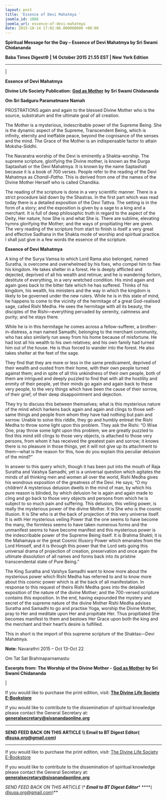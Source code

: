 ```yaml
---
layout: post
title: 'Essence of Devi Mahatmya '
joomla_id: 1086
joomla_url: essence-of-devi-mahatmya
date: 2015-10-14 17:02:06.000000000 +00:00
---
```

  

















































**Spiritual Message for the Day – Essence of Devi Mahatmya by Sri Swami Chidananda**

 **Baba Times Digest© | 14 October 2015 21.55 EST | New York Edition**

* * *

| 

**Essence of Devi Mahatmya**

**Divine Life Society Publication:** [**God as Mother**](http://www.dlshq.org/download/godmother.htm#_VPID_4) **by Sri Swami Chidananda**

**Om Sri Sadguru Paramatmane Namah**

PROSTRATIONS again and again to the blessed Divine Mother who is the source, substratum and the ultimate goal of all creation.

The Mother is a mysterious, indescribable power of the Supreme Being. She is the dynamic aspect of the Supreme, Transcendent Being, which is infinity, eternity and ineffable peace, beyond the cognisance of the senses and the mind. The Grace of the Mother is an indispensable factor to attain Moksha-Siddhi.

The Navaratra worship of the Devi is eminently a Shakta-worship. The supreme scripture, glorifying the Divine mother, is known as the Durga Saptashati or the Devi Mahatmya. It is known by the name Saptashati because it is a book of 700 verses. People refer to the reading of the Devi Mahatmya as _Chandi-Patha_. This is derived from one of the names of the Divine Mother Herself who is called Chandika.

The reading of the scripture is done in a very scientific manner. There is a strict procedure laid down by the Shastras. In the first part which was read today there is a detailed exposition of the Devi Tattva. The setting is in the form of a story; and the exposition is given by a sage to a king and a merchant. It is full of deep philosophic truth in regard to the aspect of the Deity, Her nature, how She is and what She is. There are sublime, elevating hymns glorifying the Mother; and the ways of propitiating Her are given. The very reading of the scripture from start to finish is itself a very great and effective Sadhana in the Shakta mode of worship and spiritual practice. I shall just give in a few words the essence of the scripture.

**Essence of Devi Mahatmya**

A king of the Surya Vamsa to which Lord Rama also belonged, named Suratha, is overcome and overwhelmed by his foes, who compel him to flee his kingdom. He takes shelter in a forest. He is deeply afflicted and dejected, deprived of all his wealth and retinue; and he is wandering forlorn, destitute of everything, in a very wretched condition. His mind again and again goes back to the bitter fate which he has suffered. Thinks of his kingdom, his wealth, his ministers and the way in which the kingdom is likely to be governed under the new rulers. While he is in this state of mind, he happens to come to the vicinity of the hermitage of a great God-realised sage, called Rishi Medha. He sees the hermitage with all its beauty, the disciples of the Rishi—everything pervaded by serenity, calmness and purity; and he stays there.

While he is in this hermitage he comes across a fellow-sufferer, a brother-in-distress, a man named Samadhi, belonging to the merchant community, who has also similarly run away from his home because of misfortune. He had lost all his wealth to his own relatives; and his own family had turned him out of the house. He is thus forced to wander into the forest. He also takes shelter at the feet of the sage.

They find that they are more or less in the same predicament, deprived of their wealth and ousted from their home, with their own people turned against them; and in spite of all this unkindness of their own people, both of them are intrigued and deeply puzzled to find that with all the hostility and enmity of their people, yet their minds go again and again back to these very people, to the very things which have been the cause of their sorrow, of their grief, of their deep disappointment and dejection.

They try to discuss this between themselves; what is this mysterious nature of the mind which harkens back again and again and clings to those self-same things and people from whom they have had nothing but pain and sorrow. Unable to solve this riddle, they go and humbly entreat the Rishi Medha to throw some light upon this problem. They ask the Rishi: “O Wise One, pray throw some light upon this problem; we are greatly puzzled to find this mind still clings to those very objects, is attached to those very persons, from whom it has received the greatest pain and sorrow; it knows there is no pleasure in those things, yet it will not give up its attachment to them—what is the reason for this, how do you explain this peculiar delusion of the mind?”

In answer to this query which, though it has been put into the mouth of Raja Suratha and Vaishya Samadhi, yet is a universal question which agitates the minds of all thinking men and women all over the world, Rishi Medha gives his wondrous exposition of the greatness of the Devi. He says; “O my children! A mysterious delusion dwells in the mind of man, by which his pure reason is blinded, by which delusion he is again and again made to cling and go back to those very objects and persons from which he is subject to so much pain and suffering. This delusion, this veiling power, is really the mysterious power of the divine Mother. It is She who is the cosmic illusion. It is She who is at the back of projection of this very universe itself. It is with Her mysterious veiling Power that the one seems to have become the many, the formless seems to have taken numerous forms and the unmanifest seems to have become manifest and this mysterious power is the indescribable power of the Supreme Being itself. It is Brahma Shakti; it is the Mahamaya or the great Cosmic Illusory Power which emanates from the Lord Himself, and it is through this power that the Lord sets going this universal drama of projection of creation, preservation and once again the ultimate dissolution of all names and forms back into its pristine transcendental state of Pure Being.”

The King Suratha and Vaishya Samadhi want to know more about the mysterious power which Rishi Medha has referred to and to know more about this cosmic power which is at the back of all manifestation. In response to this request of theirs Rishi Medha goes into the detailed exposition of the nature of the divine Mother; and the 700-versed scripture contains this exposition. In the end, having expounded the mystery and secret of the supreme nature of the divine Mother Rishi Medha advises Suratha and Samadhi to go and practise Yoga, worship the Divine Mother, pray to Her and meditate upon Her and propitiate Her. Thus propitiated She becomes manifest to them and bestows Her Grace upon both the king and the merchant and their heart’s desire is fulfilled.

This in short is the import of this supreme scripture of the Shaktas—Devi Mahatmya.

**Note:** Navarathri 2015 – Oct 13-Oct 22

Om Tat Sat Brahmaparnamastu



**Excerpts from:**  **The Worship of the Divine Mother -** [**God as Mother**](http://www.dlshq.org/download/godmother.htm#_VPID_4) **by Sri Swami Chidananda**

 |



If you would like to purchase the print edition, visit: **[The Divine Life Society E-Bookstore](http://www.dlshq.org/download/download.htm)**

If you would like to contribute to the dissemination of spiritual knowledge please contact the General Secretary at: [](mailto:%20%3Cscript%20type=%27text/javascript%27%3E%20%3C%21--%20var%20prefix%20=%20%27ma%27%20+%20%27il%27%20+%20%27to%27;%20var%20path%20=%20%27hr%27%20+%20%27ef%27%20+%20%27=%27;%20var%20addy57016%20=%20%27generalsecretary%27%20+%20%27@%27;%20addy57016%20=%20addy57016%20+%20%27sivanandaonline%27%20+%20%27.%27%20+%20%27org%27;%20document.write%28%27%3Ca%20%27%20+%20path%20+%20%27%5C%27%27%20+%20prefix%20+%20%27:%27%20+%20addy57016%20+%20%27%5C%27%3E%27%29;%20document.write%28addy57016%29;%20document.write%28%27%3C%5C/a%3E%27%29;%20//--%3E%5Cn%20%3C/script%3E%3Cscript%20type=%27text/javascript%27%3E%20%3C%21--%20document.write%28%27%3Cspan%20style=%5C%27display:%20none;%5C%27%3E%27%29;%20//--%3E%20%3C/script%3EThis%20email%20address%20is%20being%20protected%20from%20spambots.%20You%20need%20JavaScript%20enabled%20to%20view%20it.%20%3Cscript%20type=%27text/javascript%27%3E%20%3C%21--%20document.write%28%27%3C/%27%29;%20document.write%28%27span%3E%27%29;%20//--%3E%20%3C/script%3E?subject=Contribution%20to%20Dissemination%20of%20Spiritual%20Knowledge) **generalsecretary@sivanandaonline.org**

****

**SEND FEED BACK ON THIS ARTICLE \\\ Email to BT Digest Editor[](mailto:%20%3Cscript%20type=%27text/javascript%27%3E%20%3C%21--%20var%20prefix%20=%20%27ma%27%20+%20%27il%27%20+%20%27to%27;%20var%20path%20=%20%27hr%27%20+%20%27ef%27%20+%20%27=%27;%20var%20addy72654%20=%20%27dlsusa.org%27%20+%20%27@%27;%20addy72654%20=%20addy72654%20+%20%27gmail%27%20+%20%27.%27%20+%20%27com%27;%20document.write%28%27%3Ca%20%27%20+%20path%20+%20%27%5C%27%27%20+%20prefix%20+%20%27:%27%20+%20addy72654%20+%20%27%5C%27%3E%27%29;%20document.write%28addy72654%29;%20document.write%28%27%3C%5C/a%3E%27%29;%20//--%3E%5Cn%20%3C/script%3E%3Cscript%20type=%27text/javascript%27%3E%20%3C%21--%20document.write%28%27%3Cspan%20style=%5C%27display:%20none;%5C%27%3E%27%29;%20//--%3E%20%3C/script%3EThis%20email%20address%20is%20being%20protected%20from%20spambots.%20You%20need%20JavaScript%20enabled%20to%20view%20it.%20%3Cscript%20type=%27text/javascript%27%3E%20%3C%21--%20document.write%28%27%3C/%27%29;%20document.write%28%27span%3E%27%29;%20//--%3E%20%3C/script%3E?subject=DLS%20Posts)( [dlsusa.org@gmail.com](mailto:dlsusa.org@gmail.com))**



* * *



  

If you would like to purchase the print edition, visit: [The Divine Life Society E-Bookstore](http://www.dlshq.org/download/download.htm)

If you would like to contribute to the dissemination of spiritual knowledge please contact the General Secretary at: **[generalsecretary@sivanandaonline.org](mailto:generalsecretary@sivanandaonline.org)**

**SEND FEED BACK ON THIS ARTICLE \\\**  **Email to BT Digest Editor**** [](mailto:%20%3Cscript%20type=%27text/javascript%27%3E%20%3C%21--%20var%20prefix%20=%20%27ma%27%20+%20%27il%27%20+%20%27to%27;%20var%20path%20=%20%27hr%27%20+%20%27ef%27%20+%20%27=%27;%20var%20addy72654%20=%20%27dlsusa.org%27%20+%20%27@%27;%20addy72654%20=%20addy72654%20+%20%27gmail%27%20+%20%27.%27%20+%20%27com%27;%20document.write%28%27%3Ca%20%27%20+%20path%20+%20%27%5C%27%27%20+%20prefix%20+%20%27:%27%20+%20addy72654%20+%20%27%5C%27%3E%27%29;%20document.write%28addy72654%29;%20document.write%28%27%3C%5C/a%3E%27%29;%20//--%3E%5Cn%20%3C/script%3E%3Cscript%20type=%27text/javascript%27%3E%20%3C%21--%20document.write%28%27%3Cspan%20style=%5C%27display:%20none;%5C%27%3E%27%29;%20//--%3E%20%3C/script%3EThis%20email%20address%20is%20being%20protected%20from%20spambots.%20You%20need%20JavaScript%20enabled%20to%20view%20it.%20%3Cscript%20type=%27text/javascript%27%3E%20%3C%21--%20document.write%28%27%3C/%27%29;%20document.write%28%27span%3E%27%29;%20//--%3E%20%3C/script%3E?subject=DLS%20Posts)****( [dlsusa.org@gmail.com](mailto:dlsusa.org@gmail.com))**  
